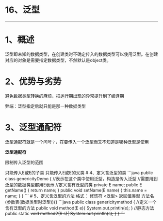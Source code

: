 # 16、泛型

------



# 1、概述

泛型即未知的数据类型，在创建类时不确定传入的数据类型可以使用泛型。在创建对应的对象是需要指定数据类型，不然默认是object类。

# 2、优势与劣势

避免数据类型转换的麻烦，把运行期出现的异常提升到了编译期

弊端：泛型指定后就只能是那一种数据类型

# 3、泛型通配符

泛型通配符就是一个问号`？`，在要传入一个泛型而又不知道是哪种泛型是使用

**泛型通配符**

限制传入泛型的范围

<? entends E>只能传入E或E的子类

<? super E>只能传入E或E的父类

# 4、定义含泛型的类

```java
public class genericityDemo<E> {
    //<E>表示在这个类中使用泛型，构造是传入泛型
	//需要用到泛型的数据类型都用E表示
        //定义含有泛型的类
        private E name;

    public E getName() {
        return name;
    }

    public void setName(E name) {
        this.name = name;
    }
}

```

# 5、定义含泛型的方法

格式：

​	修饰符  <泛型> 返回值类型 方法名 (参数表(数据类型时泛型)){}

```java
public class genericitymethod {
    //定义一个含有泛型的方法
    public <E> void method(E e){
        System.out.println(e);

    }
    //静态方法
    public static <S> void method2(S s){
        System.out.println(s);
    }

}
```

